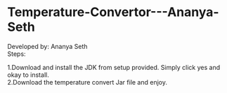 # Temperature-Convertor---Ananya-Seth
Developed by: Ananya Seth <br>
Steps:

1.Download and install the JDK from setup provided. Simply click yes and okay to install.<br>
2.Download the temperature convert Jar file and enjoy.
